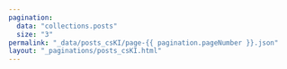 ```yaml
---
pagination:
  data: "collections.posts"
  size: "3"
permalink: "_data/posts_csKI/page-{{ pagination.pageNumber }}.json"
layout: "_paginations/posts_csKI.html"
---
```

